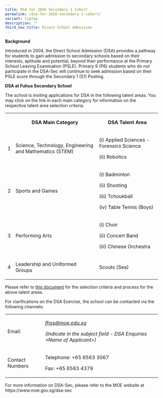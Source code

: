 ```yaml
---
title: DSA for 2026 Secondary 1 Cohort
permalink: /dsa-for-2026-secondary-1-cohort/
variant: tiptap
description: ""
third_nav_title: Direct School Admission
---
```

<p><strong>Background</strong>
</p>
<p>Introduced in 2004, the Direct School Admission (DSA) provides a pathway
for students to gain admission to secondary schools based on their interests,
aptitude and potential, beyond their performance at the Primary School
Leaving Examination (PSLE). Primary 6 (P6) students who do not participate
in the DSA-Sec will continue to seek admission based on their PSLE score
through the Secondary 1 (S1) Posting.</p>
<p><strong>DSA at Fuhua Secondary School</strong>
</p>
<p>The school is inviting applications for DSA in the following talent areas.
You may click on the link in each main category for information on the
respective talent area selection criteria.</p>
<p></p>
<table style="minWidth: 75px">
<colgroup>
<col>
<col>
<col>
</colgroup>
<tbody>
<tr>
<th rowspan="1" colspan="1">
<p></p>
</th>
<th rowspan="1" colspan="1">
<p>DSA Main Category</p>
</th>
<th rowspan="1" colspan="1">
<p>DSA Talent Area</p>
</th>
</tr>
<tr>
<td rowspan="1" colspan="1">
<p>1</p>
</td>
<td rowspan="1" colspan="1">
<p>Science, Technology, Engineering and Mathematics (STEM)</p>
</td>
<td rowspan="1" colspan="1">
<p>(i) Applied Sciences - Forensics Science</p>
<p>(ii) Robotics</p>
</td>
</tr>
<tr>
<td rowspan="1" colspan="1">
<p>2</p>
</td>
<td rowspan="1" colspan="1">
<p>Sports and Games</p>
</td>
<td rowspan="1" colspan="1">
<p>(i) Badminton</p>
<p>(ii) Shooting</p>
<p>(iii) Tchoukball</p>
<p>(iv) Table Tennis (Boys)</p>
</td>
</tr>
<tr>
<td rowspan="1" colspan="1">
<p>3</p>
</td>
<td rowspan="1" colspan="1">
<p>Performing Arts</p>
</td>
<td rowspan="1" colspan="1">
<p>(i) Choir</p>
<p>(ii) Concert Band</p>
<p>(iii) Chinese Orchestra</p>
</td>
</tr>
<tr>
<td rowspan="1" colspan="1">
<p>4</p>
</td>
<td rowspan="1" colspan="1">
<p>Leadership and Uniformed Groups</p>
</td>
<td rowspan="1" colspan="1">
<p>Scouts (Sea)</p>
</td>
</tr>
</tbody>
</table>
<p></p>
<p>Please refer to <a href="https://drive.google.com/file/d/1ulSidO_cxVp8it-HGQXfpJN1xCNypyKj/view?usp=sharing" rel="noopener noreferrer nofollow" target="_blank">this document</a> for
the selection criteria and process for the above talent areas.</p>
<p>For clarifications on the DSA Exercise, the school can be contacted via
the following channels:</p>
<table style="minWidth: 50px">
<colgroup>
<col>
<col>
</colgroup>
<tbody>
<tr>
<td rowspan="1" colspan="1">
<p>Email:</p>
</td>
<td rowspan="1" colspan="1">
<p><em><a href="mailto:fhss@moe.edu.sg" rel="noopener noreferrer nofollow" target="_blank">fhss@moe.edu.sg</a></em>
</p>
<p><em>(Indicate in the subject field - DSA Enquiries &lt;Name of Applicant&gt;)</em>
</p>
</td>
</tr>
<tr>
<td rowspan="1" colspan="1">
<p>Contact Numbers</p>
</td>
<td rowspan="1" colspan="1">
<p>Telephone: +65 6563 3067</p>
<p>Fax: +65 6563 4379</p>
</td>
</tr>
</tbody>
</table>
<p></p>
<p>For more information on DSA-Sec, please refer to the MOE website at
<a rel="noopener noreferrer nofollow" target="_blank">https://www.moe.gov.sg/dsa-sec</a>
</p>